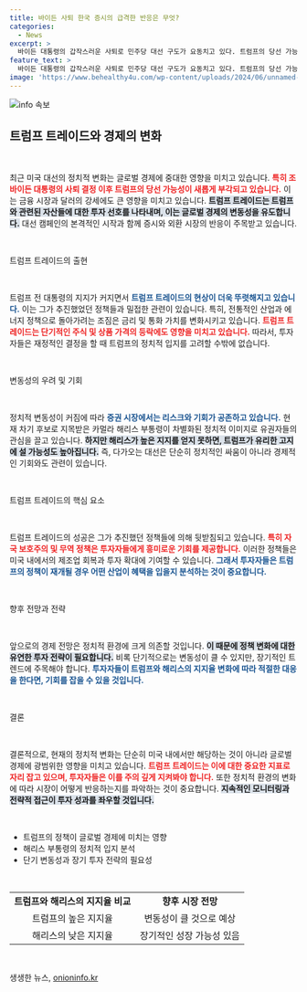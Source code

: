 ```yaml
---
title: 바이든 사퇴 한국 증시의 급격한 반응은 무엇?
categories:
  - News
excerpt: >
  바이든 대통령의 갑작스러운 사퇴로 민주당 대선 구도가 요동치고 있다. 트럼프의 당선 가능성이 커지면서 트럼프 트레이드가 부활할 조짐! 해리스 부통령과의 치열한 경쟁 속, 투자자들의 이목이 집중되고 있다.
feature_text: >
  바이든 대통령의 갑작스러운 사퇴로 민주당 대선 구도가 요동치고 있다. 트럼프의 당선 가능성이 커지면서 트럼프 트레이드가 부활할 조짐! 해리스 부통령과의 치열한 경쟁 속, 투자자들의 이목이 집중되고 있다.
image: 'https://www.behealthy4u.com/wp-content/uploads/2024/06/unnamed-file.png'
---
```


<p><img src="https://www.behealthy4u.com/wp-content/uploads/2024/06/unnamed-file.png" alt="info 속보" /></p>

<h2 data-ke-size="size26">트럼프 트레이드와 경제의 변화</h2>

<p data-ke-size="size16">&nbsp;</p>

<p>최근 미국 대선의 정치적 변화는 글로벌 경제에 중대한 영향을 미치고 있습니다. <b><span style="color: #ee2323;">특히 조 바이든 대통령의 사퇴 결정 이후 트럼프의 당선 가능성이 새롭게 부각되고 있습니다.</span></b> 이는 금융 시장과 달러의 강세에도 큰 영향을 미치고 있습니다. <b><span style="background-color: #21538527;">트럼프 트레이드는 트럼프와 관련된 자산들에 대한 투자 선호를 나타내며, 이는 글로벌 경제의 변동성을 유도합니다.</span></b> 대선 캠페인의 본격적인 시작과 함께 증시와 외환 시장의 반응이 주목받고 있습니다. </p>

<p data-ke-size="size16">&nbsp;</p>

<p>트럼프 트레이드의 출현 </p>

<p data-ke-size="size16">&nbsp;</p>

<p>트럼프 전 대통령의 지지가 커지면서 <b><span style="color: #1a5490;">트럼프 트레이드의 현상이 더욱 뚜렷해지고 있습니다.</span></b> 이는 그가 추진했었던 정책들과 밀접한 관련이 있습니다. 특히, 전통적인 산업과 에너지 정책으로 돌아가려는 조짐은 금리 및 통화 가치를 변화시키고 있습니다. <b><span style="color: #ee2323;">트럼프 트레이드는 단기적인 주식 및 상품 가격의 등락에도 영향을 미치고 있습니다.</span></b> 따라서, 투자자들은 재정적인 결정을 할 때 트럼프의 정치적 입지를 고려할 수밖에 없습니다.</p>

<p data-ke-size="size16">&nbsp;</p>

<p>변동성의 우려 및 기회 </p>

<p data-ke-size="size16">&nbsp;</p>

<p>정치적 변동성이 커짐에 따라 <b><span style="color: #1a5490;">증권 시장에서는 리스크와 기회가 공존하고 있습니다.</span></b> 현재 차기 후보로 지목받은 카멀라 해리스 부통령이 차별화된 정치적 이미지로 유권자들의 관심을 끌고 있습니다. <b><span style="background-color: #21538527;">하지만 해리스가 높은 지지를 얻지 못하면, 트럼프가 유리한 고지에 설 가능성도 높아집니다.</span></b> 즉, 다가오는 대선은 단순히 정치적인 싸움이 아니라 경제적인 기회와도 관련이 있습니다.</p>

<p data-ke-size="size16">&nbsp;</p>

<p>트럼프 트레이드의 핵심 요소</p>

<p data-ke-size="size16">&nbsp;</p>

<p>트럼프 트레이드의 성공은 그가 추진했던 정책들에 의해 뒷받침되고 있습니다. <b><span style="color: #ee2323;">특히 자국 보호주의 및 무역 정책은 투자자들에게 흥미로운 기회를 제공합니다.</span></b> 이러한 정책들은 미국 내에서의 제조업 회복과 투자 확대에 기여할 수 있습니다. <b><span style="color: #1a5490;">그래서 투자자들은 트럼프의 정책이 재개될 경우 어떤 산업이 혜택을 입을지 분석하는 것이 중요합니다.</span></b> </p>

<p data-ke-size="size16">&nbsp;</p>

<p>향후 전망과 전략 </p>

<p data-ke-size="size16">&nbsp;</p>

<p>앞으로의 경제 전망은 정치적 환경에 크게 의존할 것입니다. <b><span style="background-color: #21538527;">이 때문에 정책 변화에 대한 유연한 투자 전략이 필요합니다.</span></b> 비록 단기적으로는 변동성이 클 수 있지만, 장기적인 트렌드에 주목해야 합니다. <b><span style="color: #1a5490;">투자자들이 트럼프와 해리스의 지지율 변화에 따라 적절한 대응을 한다면, 기회를 잡을 수 있을 것입니다.</span></b> </p>

<p data-ke-size="size16">&nbsp;</p>

<p>결론 </p>

<p data-ke-size="size16">&nbsp;</p>

<p>결론적으로, 현재의 정치적 변화는 단순히 미국 내에서만 해당하는 것이 아니라 글로벌 경제에 광범위한 영향을 미치고 있습니다. <b><span style="color: #ee2323;">트럼프 트레이드는 이에 대한 중요한 지표로 자리 잡고 있으며, 투자자들은 이를 주의 깊게 지켜봐야 합니다.</span></b> 또한 정치적 환경의 변화에 따라 시장이 어떻게 반응하는지를 파악하는 것이 중요합니다. <b><span style="background-color: #21538527;">지속적인 모니터링과 전략적 접근이 투자 성과를 좌우할 것입니다.</span></b> </p>

<p data-ke-size="size16">&nbsp;</p>

<ul>
  <li>트럼프의 정책이 글로벌 경제에 미치는 영향</li>
  <li>해리스 부통령의 정치적 입지 분석</li>
  <li>단기 변동성과 장기 투자 전략의 필요성</li>
</ul>

<p data-ke-size="size16">&nbsp;</p>

<table>
<tr>
<td style="text-align: center; height: 17px;"><b>트럼프와 해리스의 지지율 비교</b></td>
<td style="text-align: center; height: 17px;"><b>향후 시장 전망</b></td>
</tr>
<tr>
<td style="text-align: center; height: 17px;">트럼프의 높은 지지율</td>
<td style="text-align: center; height: 17px;">변동성이 클 것으로 예상</td>
</tr>
<tr>
<td style="text-align: center; height: 17px;">해리스의 낮은 지지율</td>
<td style="text-align: center; height: 17px;">장기적인 성장 가능성 있음</td>
</tr>
</table> 

<p data-ke-size="size16">&nbsp;</p>
생생한 뉴스, <a href="https://onioninfo.kr" rel="dofollow">onioninfo.kr</a>


